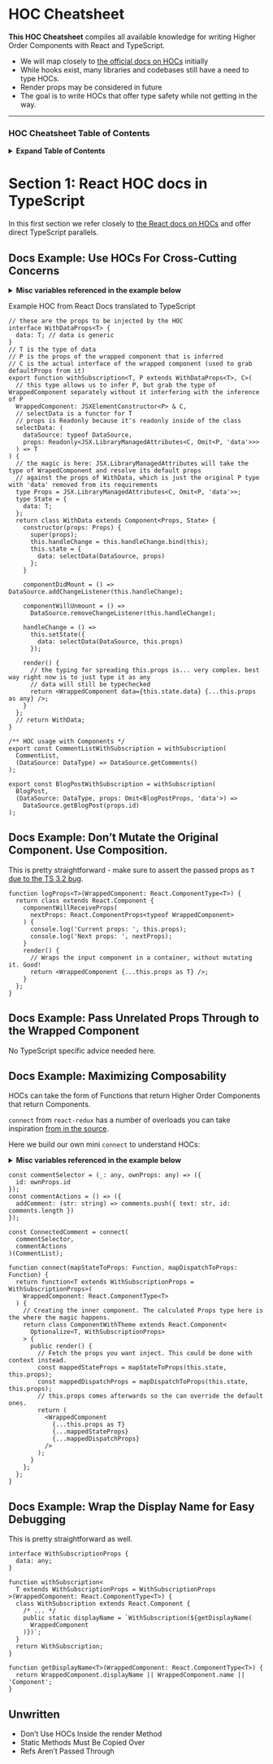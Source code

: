 # HOC Cheatsheet

**This HOC Cheatsheet** compiles all available knowledge for writing Higher Order Components with React and TypeScript.

- We will map closely to [the official docs on HOCs](https://reactjs.org/docs/higher-order-components.html) initially
- While hooks exist, many libraries and codebases still have a need to type HOCs.
- Render props may be considered in future
- The goal is to write HOCs that offer type safety while not getting in the way.

---

### HOC Cheatsheet Table of Contents

<details>

<summary><b>Expand Table of Contents</b></summary>

- [Section 0: Prerequisites](#section-0-prerequisites)
  </details>

# Section 1: React HOC docs in TypeScript

In this first section we refer closely to [the React docs on HOCs](https://reactjs.org/docs/higher-order-components.html) and offer direct TypeScript parallels.

## Docs Example: Use HOCs For Cross-Cutting Concerns

<details>

<summary>
<b>Misc variables referenced in the example below</b>
</summary>

```tsx
/** dummy child components that take anything */
const Comment = (_: any) => null;
const TextBlock = Comment;

/** dummy Data */
type CommentType = { text: string; id: number };
const comments: CommentType[] = [
  {
    text: 'comment1',
    id: 1
  },
  {
    text: 'comment2',
    id: 2
  }
];
const blog = 'blogpost';

/** mock data source */
const DataSource = {
  addChangeListener(e: Function) {
    // do something
  },
  removeChangeListener(e: Function) {
    // do something
  },
  getComments() {
    return comments;
  },
  getBlogPost(id: number) {
    return blog;
  }
};
/** type aliases just to deduplicate */
type DataType = typeof DataSource;
// type TODO_ANY = any;

/** utility types we use */
type Omit<T, K extends keyof T> = Pick<T, Exclude<keyof T, K>>;
// type Optionalize<T extends K, K> = Omit<T, keyof K>;

/** Rewritten Components from the React docs that just uses injected data prop */
function CommentList({ data }: WithDataProps<typeof comments>) {
  return (
    <div>
      {data.map((comment: CommentType) => (
        <Comment comment={comment} key={comment.id} />
      ))}
    </div>
  );
}
interface BlogPostProps extends WithDataProps<string> {
  id: number;
  // children: ReactNode;
}
function BlogPost({ data, id }: BlogPostProps) {
  return (
    <div key={id}>
      <TextBlock text={data} />;
    </div>
  );
}
```

</details>

Example HOC from React Docs translated to TypeScript

```tsx
// these are the props to be injected by the HOC
interface WithDataProps<T> {
  data: T; // data is generic
}
// T is the type of data
// P is the props of the wrapped component that is inferred
// C is the actual interface of the wrapped component (used to grab defaultProps from it)
export function withSubscription<T, P extends WithDataProps<T>, C>(
  // this type allows us to infer P, but grab the type of WrappedComponent separately without it interfering with the inference of P
  WrappedComponent: JSXElementConstructor<P> & C,
  // selectData is a functor for T
  // props is Readonly because it's readonly inside of the class
  selectData: (
    dataSource: typeof DataSource,
    props: Readonly<JSX.LibraryManagedAttributes<C, Omit<P, 'data'>>>
  ) => T
) {
  // the magic is here: JSX.LibraryManagedAttributes will take the type of WrapedComponent and resolve its default props
  // against the props of WithData, which is just the original P type with 'data' removed from its requirements
  type Props = JSX.LibraryManagedAttributes<C, Omit<P, 'data'>>;
  type State = {
    data: T;
  };
  return class WithData extends Component<Props, State> {
    constructor(props: Props) {
      super(props);
      this.handleChange = this.handleChange.bind(this);
      this.state = {
        data: selectData(DataSource, props)
      };
    }

    componentDidMount = () => DataSource.addChangeListener(this.handleChange);

    componentWillUnmount = () =>
      DataSource.removeChangeListener(this.handleChange);

    handleChange = () =>
      this.setState({
        data: selectData(DataSource, this.props)
      });

    render() {
      // the typing for spreading this.props is... very complex. best way right now is to just type it as any
      // data will still be typechecked
      return <WrappedComponent data={this.state.data} {...this.props as any} />;
    }
  };
  // return WithData;
}

/** HOC usage with Components */
export const CommentListWithSubscription = withSubscription(
  CommentList,
  (DataSource: DataType) => DataSource.getComments()
);

export const BlogPostWithSubscription = withSubscription(
  BlogPost,
  (DataSource: DataType, props: Omit<BlogPostProps, 'data'>) =>
    DataSource.getBlogPost(props.id)
);
```

## Docs Example: Don’t Mutate the Original Component. Use Composition.

This is pretty straightforward - make sure to assert the passed props as `T` [due to the TS 3.2 bug](https://github.com/Microsoft/TypeScript/issues/28938#issuecomment-450636046).

```tsx
function logProps<T>(WrappedComponent: React.ComponentType<T>) {
  return class extends React.Component {
    componentWillReceiveProps(
      nextProps: React.ComponentProps<typeof WrappedComponent>
    ) {
      console.log('Current props: ', this.props);
      console.log('Next props: ', nextProps);
    }
    render() {
      // Wraps the input component in a container, without mutating it. Good!
      return <WrappedComponent {...this.props as T} />;
    }
  };
}
```

## Docs Example: Pass Unrelated Props Through to the Wrapped Component

No TypeScript specific advice needed here.

## Docs Example: Maximizing Composability

HOCs can take the form of Functions that return Higher Order Components that return Components.

`connect` from `react-redux` has a number of overloads you can take inspiration [from in the source](https://github.com/DefinitelyTyped/DefinitelyTyped/blob/master/types/react-redux/v5/index.d.ts#L77).

Here we build our own mini `connect` to understand HOCs:

<details>

<summary>
<b>Misc variables referenced in the example below</b>
</summary>

```tsx
/** utility types we use */
type Omit<T, K extends keyof T> = Pick<T, Exclude<keyof T, K>>;
type Optionalize<T extends K, K> = Omit<T, keyof K>;
// // ACTUAL HOC
interface WithSubscriptionProps {
  data: TODO_ANY;
}

/** dummy Data */
type CommentType = { text: string; id: number };
const comments: CommentType[] = [
  {
    text: 'comment1',
    id: 1
  },
  {
    text: 'comment2',
    id: 2
  }
];
/** dummy child components that take anything */
const Comment = (_: any) => null;
type TODO_ANY = any;
/** Rewritten Components from the React docs that just uses injected data prop */
function CommentList({ data }: WithSubscriptionProps) {
  return (
    <div>
      {data.map((comment: CommentType) => (
        <Comment comment={comment} key={comment.id} />
      ))}
    </div>
  );
}
```

</details>

```tsx
const commentSelector = (_: any, ownProps: any) => ({
  id: ownProps.id
});
const commentActions = () => ({
  addComment: (str: string) => comments.push({ text: str, id: comments.length })
});

const ConnectedComment = connect(
  commentSelector,
  commentActions
)(CommentList);

function connect(mapStateToProps: Function, mapDispatchToProps: Function) {
  return function<T extends WithSubscriptionProps = WithSubscriptionProps>(
    WrappedComponent: React.ComponentType<T>
  ) {
    // Creating the inner component. The calculated Props type here is the where the magic happens.
    return class ComponentWithTheme extends React.Component<
      Optionalize<T, WithSubscriptionProps>
    > {
      public render() {
        // Fetch the props you want inject. This could be done with context instead.
        const mappedStateProps = mapStateToProps(this.state, this.props);
        const mappedDispatchProps = mapDispatchToProps(this.state, this.props);
        // this.props comes afterwards so the can override the default ones.
        return (
          <WrappedComponent
            {...this.props as T}
            {...mappedStateProps}
            {...mappedDispatchProps}
          />
        );
      }
    };
  };
}
```

## Docs Example: Wrap the Display Name for Easy Debugging

This is pretty straightforward as well.

```tsx
interface WithSubscriptionProps {
  data: any;
}

function withSubscription<
  T extends WithSubscriptionProps = WithSubscriptionProps
>(WrappedComponent: React.ComponentType<T>) {
  class WithSubscription extends React.Component {
    /* ... */
    public static displayName = `WithSubscription(${getDisplayName(
      WrappedComponent
    )})`;
  }
  return WithSubscription;
}

function getDisplayName<T>(WrappedComponent: React.ComponentType<T>) {
  return WrappedComponent.displayName || WrappedComponent.name || 'Component';
}
```

## Unwritten

- Don’t Use HOCs Inside the render Method
- Static Methods Must Be Copied Over
- Refs Aren’t Passed Through
